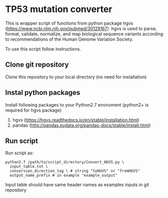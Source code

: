 # TP53 mutation converter

This is wrapper script of functions from python package hgvs (https://www.ncbi.nlm.nih.gov/pubmed/30129167). hgvs is used to parse, format, validate, normalize, and map biological sequence variants according to recommendations of the Human Genome Variation Society.

To use this script follow instructions.

## Clone git repository
Clone this repository to your local directory (no need for installation)

## Instal python packages
Install following packages to your Python2.7 enviroment (python2+ is required for hgvs package)

1) hgvs (https://hgvs.readthedocs.io/en/stable/installation.html)
2) pandas (http://pandas.pydata.org/pandas-docs/stable/install.html)

## Run script
Run script as:
```
python2.7 /path/to/script_directory/Convert_HGVS.py \
  input_table.txt \
  conversion_direction_tag \ # string "toHGVS" or "fromHGVS"
  output_name_prefix # in example "example_output"
```
Input table should have same header names as examples inputs in git repository
